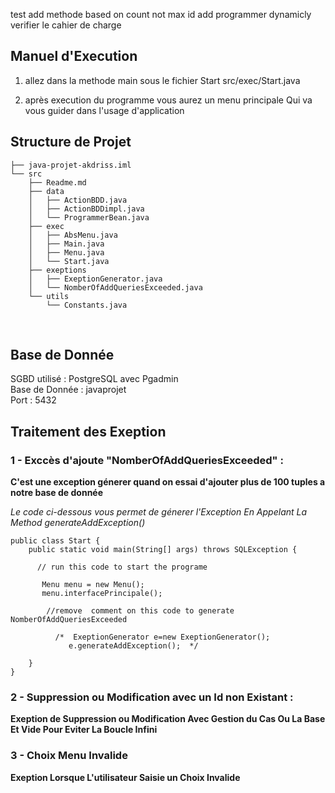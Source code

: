 test add methode based on count not max id 
add programmer dynamicly
verifier le cahier de charge

## Manuel d'Execution 

1) allez dans la methode main sous le fichier Start
   src/exec/Start.java

2) après execution du programme vous aurez un menu principale
   Qui va vous guider dans l'usage d'application

## Structure de Projet 
```
├── java-projet-akdriss.iml
└── src
    ├── Readme.md
    ├── data
    │   ├── ActionBDD.java
    │   ├── ActionBDDimpl.java
    │   └── ProgrammerBean.java
    ├── exec
    │   ├── AbsMenu.java
    │   ├── Main.java
    │   ├── Menu.java
    │   └── Start.java
    ├── exeptions
    │   ├── ExeptionGenerator.java
    │   └── NomberOfAddQueriesExceeded.java
    └── utils
        └── Constants.java
```

<br>

## Base de Donnée 

SGBD utilisé : PostgreSQL avec Pgadmin <br>
Base de Donnée : javaprojet <br>
Port : 5432



## Traitement des Exeption 

### 1 - Exccès d'ajoute  "NomberOfAddQueriesExceeded" :

**C'est une exception génerer quand on essai d'ajouter plus de 100 tuples a notre 
base de donnée** 

*Le code ci-dessous vous permet de génerer l'Exception En Appelant La Method generateAddException()*

```
public class Start {
    public static void main(String[] args) throws SQLException {
    
      // run this code to start the programe 
      
       Menu menu = new Menu();
       menu.interfacePrincipale();
         
        //remove  comment on this code to generate NomberOfAddQueriesExceeded
        
          /*  ExeptionGenerator e=new ExeptionGenerator();
             e.generateAddException();  */
        
    }
}
```
### 2 - Suppression ou Modification avec un Id non Existant :

**Exeption de Suppression ou Modification Avec Gestion du Cas Ou La Base Et Vide 
Pour Eviter La Boucle Infini**

### 3 - Choix Menu Invalide 
**Exeption Lorsque  L'utilisateur Saisie un Choix Invalide**